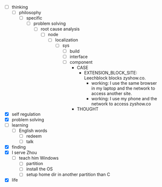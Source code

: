 - [ ] thinking
    - [ ] philosophy
        - [ ] specific
            - [ ] problem solving
                - [ ] root cause analysis
                    - [ ] node
                        - [ ] localization
                            - [ ] sys
                                - [ ] build
                                - [ ] interface
                                - [ ] component
                                    - CASE
                                        - EXTENSION_BLOCK_SITE: Leechblock blocks zyshow.co.
                                            - working: I use the same browser in my laptop and the network to access another site.
                                            - working: I use my phone and the network to access zyshow.co 
                                    - THOUGHT
- [x] self regulation
- [x] problem solving
- [ ] learning
    - [ ] English words
        - [ ] redeem
        - [ ] talk
- [x] finding
- [x] I serve Zhou
    - [ ] teach him Windows
        - [ ] partition
        - [ ] install the OS
        - [ ] setup home dir in another partition than C
- [x] life